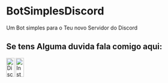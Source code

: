 # BotSimplesDiscord
Um Bot simples para o Teu novo Servidor do Discord

## Se tens Alguma duvida fala comigo aqui:

[<img align="left" alt="Discord" width="22px" src="#" width="50" height="50" />][discord]

[<img align="left" alt="Insta" width="22px" src="#" width="50" height="50" />][instagram]

[instagram]: https://www.instagram.com/_.simas016._/
[discord]: https://discord.gg/fdRauP4GbU
